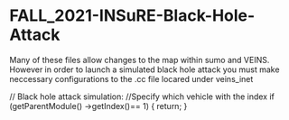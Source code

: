 # FALL_2021-INSuRE-Black-Hole-Attack

Many of these files allow changes to the map within sumo and VEINS. However in order to launch a simulated black hole attack you must make neccessary configurations to the .cc file locared under veins_inet

// Black hole attack simulation:
//Specify which vehicle with the index
if (getParentModule() ->getIndex()== 1) {
  return;
  }
  
  
